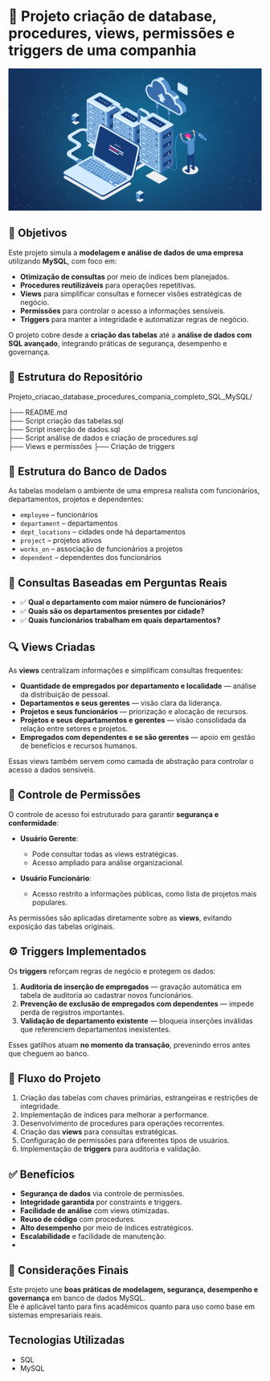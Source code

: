# 🏢 Projeto criação de database, procedures, views, permissões e triggers de uma companhia

![Modelo do Banco de Dados](img/banco%20de%20dados%20img.png)


## 🎯 Objetivos

Este projeto simula a **modelagem e análise de dados de uma empresa** utilizando **MySQL**, com foco em:

- **Otimização de consultas** por meio de índices bem planejados.  
- **Procedures reutilizáveis** para operações repetitivas.  
- **Views** para simplificar consultas e fornecer visões estratégicas de negócio.  
- **Permissões** para controlar o acesso a informações sensíveis.  
- **Triggers** para manter a integridade e automatizar regras de negócio.

O projeto cobre desde a **criação das tabelas** até a **análise de dados com SQL avançado**, integrando práticas de segurança, desempenho e governança.

## 📁 Estrutura do Repositório

Projeto_criacao_database_procedures_compania_completo_SQL_MySQL/

├── README.md  
├── Script criação das tabelas.sql  
├── Script inserção de dados.sql  
├── Script análise de dados e criação de procedures.sql  
├── Views e permissões 
├── Criação de triggers

## 🧱 Estrutura do Banco de Dados

As tabelas modelam o ambiente de uma empresa realista com funcionários, departamentos, projetos e dependentes:

- `employee` – funcionários  
- `departament` – departamentos  
- `dept_locations` – cidades onde há departamentos  
- `project` – projetos ativos  
- `works_on` – associação de funcionários a projetos  
- `dependent` – dependentes dos funcionários  

## 🧠 Consultas Baseadas em Perguntas Reais

- ✅ **Qual o departamento com maior número de funcionários?**  
- ✅ **Quais são os departamentos presentes por cidade?**  
- ✅ **Quais funcionários trabalham em quais departamentos?**  

## 🔍 Views Criadas

As **views** centralizam informações e simplificam consultas frequentes:

- **Quantidade de empregados por departamento e localidade** — análise da distribuição de pessoal.  
- **Departamentos e seus gerentes** — visão clara da liderança.  
- **Projetos e seus funcionários** — priorização e alocação de recursos.  
- **Projetos e seus departamentos e gerentes** — visão consolidada da relação entre setores e projetos.  
- **Empregados com dependentes e se são gerentes** — apoio em gestão de benefícios e recursos humanos.

Essas views também servem como camada de abstração para controlar o acesso a dados sensíveis.

## 🔑 Controle de Permissões

O controle de acesso foi estruturado para garantir **segurança e conformidade**:

- **Usuário Gerente**:  
  - Pode consultar todas as views estratégicas.  
  - Acesso ampliado para análise organizacional.

- **Usuário Funcionário**:  
  - Acesso restrito a informações públicas, como lista de projetos mais populares.  

As permissões são aplicadas diretamente sobre as **views**, evitando exposição das tabelas originais.

## ⚙️ Triggers Implementados

Os **triggers** reforçam regras de negócio e protegem os dados:

1. **Auditoria de inserção de empregados** — gravação automática em tabela de auditoria ao cadastrar novos funcionários.  
2. **Prevenção de exclusão de empregados com dependentes** — impede perda de registros importantes.  
3. **Validação de departamento existente** — bloqueia inserções inválidas que referenciem departamentos inexistentes.

Esses gatilhos atuam **no momento da transação**, prevenindo erros antes que cheguem ao banco.

## 📌 Fluxo do Projeto

1. Criação das tabelas com chaves primárias, estrangeiras e restrições de integridade.  
2. Implementação de índices para melhorar a performance.  
3. Desenvolvimento de procedures para operações recorrentes.  
4. Criação das **views** para consultas estratégicas.  
5. Configuração de permissões para diferentes tipos de usuários.  
6. Implementação de **triggers** para auditoria e validação.  

## ✅ Benefícios

- **Segurança de dados** via controle de permissões.  
- **Integridade garantida** por constraints e triggers.  
- **Facilidade de análise** com views otimizadas.  
- **Reuso de código** com procedures.  
- **Alto desempenho** por meio de índices estratégicos.  
- **Escalabilidade** e facilidade de manutenção.
- 
## 📎 Considerações Finais

Este projeto une **boas práticas de modelagem, segurança, desempenho e governança** em banco de dados MySQL.  
Ele é aplicável tanto para fins acadêmicos quanto para uso como base em sistemas empresariais reais.


## Tecnologias Utilizadas

- SQL
- MySQL 

